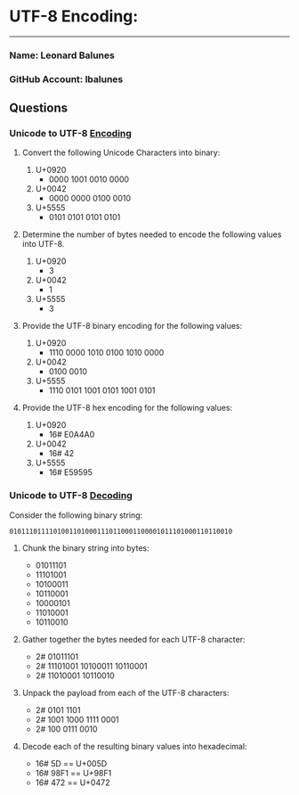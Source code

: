 # UTF-8 Encoding:
---
### Name: Leonard Balunes                               <!-- response -->
### GitHub Account:  lbalunes                    <!-- response -->

## Questions

### Unicode to UTF-8 [Encoding](encode_utf8.md)
1. Convert the following Unicode Characters into binary:
   1. U+0920
      - 0000 1001 0010 0000  <!-- response -->
   1. U+0042
      -  0000 0000 0100 0010 <!-- response -->
   1. U+5555
      - 0101 0101 0101 0101  <!-- response -->

1. Determine the number of bytes needed to encode the following values into UTF-8.
   1. U+0920
      - 3  <!-- response -->
   1. U+0042
      - 1  <!-- response -->
   1. U+5555
      -  3 <!-- response -->

1. Provide the UTF-8 binary encoding for the following values:
   1. U+0920
      - 1110 0000 1010 0100 1010 0000  <!-- response -->
   1. U+0042
      -  0100 0010 <!-- response -->
   1. U+5555
      -  1110 0101 1001 0101 1001 0101 <!-- response -->

1. Provide the UTF-8 hex encoding for the following values:
   1. U+0920
      - 16# E0A4A0  <!-- response -->
   1. U+0042
      - 16# 42  <!-- response -->
   1. U+5555
      - 16# E59595 <!-- response -->

### Unicode to UTF-8 [Decoding](decode_utf8.md)

Consider the following binary string:
```
01011101111010011010001110110001100001011101000110110010
```

1. Chunk the binary string into bytes:
   -  01011101 <!-- response -->
   -  11101001<!-- response -->
   -  10100011 <!-- response -->
   -  10110001 <!-- response -->
   -  10000101 <!-- response -->
   -  11010001         <!-- response -->
   -  10110010 <!-- response -->

1. Gather together the bytes needed for each UTF-8 character:
   - 2# 01011101  <!-- response -->
   - 2# 11101001 10100011 10110001  <!-- response -->
   - 2# 11010001 10110010  <!-- response -->

1. Unpack the payload from each of the UTF-8 characters:
   - 2# 0101 1101 <!-- response -->
   - 2# 1001 1000 1111 0001  <!-- response -->
   - 2# 100 0111 0010  <!-- response -->

1. Decode each of the resulting binary values into hexadecimal:
   - 16# 5D == U+005D  <!-- response -->
   - 16# 98F1 == U+98F1  <!-- response -->
   - 16# 472 == U+0472  <!-- response -->




